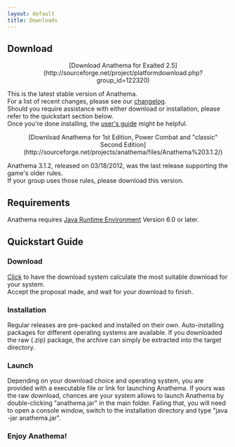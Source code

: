 ```yaml
---
layout: default
title: Downloads
---
```

## Download

<ul><center>[Download Anathema for Exalted 2.5](http://sourceforge.net/project/platformdownload.php?group_id=122320)</center></ul>

This is the latest stable version of Anathema.  
For a list of recent changes, please see our [changelog](https://github.com/anathema/anathema/blob/master/Development_Documentation/Distribution/English/versions.md).  
Should you require assistance with either download or installation, please refer to the quickstart section below.  
Once you're done installing, the [user's guide](http://prdownloads.sourceforge.net/anathema/AnathemaUsersGuide_v1.0.pdf?download) might be helpful.

<ul><center>[Download Anathema for 1st Edition, Power Combat and "classic" Second Edition](http://sourceforge.net/projects/anathema/files/Anathema%203.1.2/)</center></ul>

Anathema 3.1.2, released on 03/18/2012, was the last release supporting the game's older rules.  
If your group uses those rules, please download this version.

	
## Requirements
Anathema requires [Java Runtime Environment](http://www.java.com) Version 6.0 or later.
	
## Quickstart Guide
### Download
[Click](http://sourceforge.net/project/platformdownload.php?group_id=122320) to have the download system calculate the most suitable download for your system.  
Accept the proposal made, and wait for your download to finish. 

### Installation
Regular releases are pre-packed and installed on their own. Auto-installing packages for different operating systems are available.
If you downloaded the raw (.zip) package, the archive can simply be extracted into the target directory.
	
### Launch
Depending on your download choice and operating system, you are provided with a executable file or link for launching Anathema.
If yours was the raw download, chances are your system allows to launch Anathema by double-clicking "anathema.jar" in the main folder.
Failing that, you will need to open a console window, switch to the installation directory and type "java -jar anathema.jar".

### Enjoy Anathema!